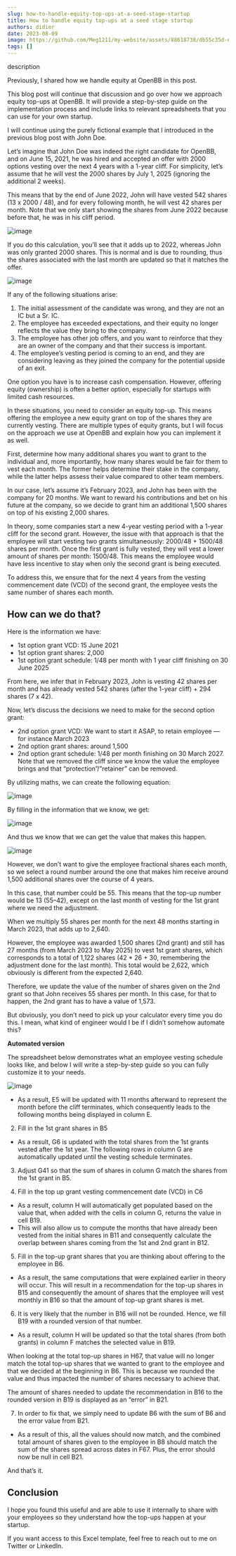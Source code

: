 ```yaml
---
slug: how-to-handle-equity-top-ups-at-a-seed-stage-startup
title: How to handle equity top-ups at a seed stage startup
authors: didier
date: 2023-08-09
image: https://github.com/Meg1211/my-website/assets/88618738/db55c35d-e5f3-4cfc-b200-5fe2f2690285
tags: []
---
```


description

<!-- truncate -->

Previously, I shared how we handle equity at OpenBB in this post.

This blog post will continue that discussion and go over how we approach equity top-ups at OpenBB. It will provide a step-by-step guide on the implementation process and include links to relevant spreadsheets that you can use for your own startup.

I will continue using the purely fictional example that I introduced in the previous blog post with John Doe.

Let’s imagine that John Doe was indeed the right candidate for OpenBB, and on June 15, 2021, he was hired and accepted an offer with 2000 options vesting over the next 4 years with a 1-year cliff. For simplicity, let’s assume that he will vest the 2000 shares by July 1, 2025 (ignoring the additional 2 weeks).

This means that by the end of June 2022, John will have vested 542 shares (13 x 2000 / 48), and for every following month, he will vest 42 shares per month. Note that we only start showing the shares from June 2022 because before that, he was in his cliff period.

![image](https://github.com/Meg1211/my-website/assets/88618738/6072f982-94a0-43c1-8183-c62439569d22)

If you do this calculation, you’ll see that it adds up to 2022, whereas John was only granted 2000 shares. This is normal and is due to rounding, thus the shares associated with the last month are updated so that it matches the offer.

![image](https://github.com/Meg1211/my-website/assets/88618738/5df51c85-512a-4c7b-8c7b-838a13892a90)

If any of the following situations arise:

1. The initial assessment of the candidate was wrong, and they are not an IC but a Sr. IC.
2. The employee has exceeded expectations, and their equity no longer reflects the value they bring to the company.
3. The employee has other job offers, and you want to reinforce that they are an owner of the company and that their success is important.
4. The employee’s vesting period is coming to an end, and they are considering leaving as they joined the company for the potential upside of an exit.

One option you have is to increase cash compensation. However, offering equity (ownership) is often a better option, especially for startups with limited cash resources.

In these situations, you need to consider an equity top-up. This means offering the employee a new equity grant on top of the shares they are currently vesting. There are multiple types of equity grants, but I will focus on the approach we use at OpenBB and explain how you can implement it as well.

First, determine how many additional shares you want to grant to the individual and, more importantly, how many shares would be fair for them to vest each month. The former helps determine their stake in the company, while the latter helps assess their value compared to other team members.

In our case, let’s assume it’s February 2023, and John has been with the company for 20 months. We want to reward his contributions and bet on his future at the company, so we decide to grant him an additional 1,500 shares on top of his existing 2,000 shares.

In theory, some companies start a new 4-year vesting period with a 1-year cliff for the second grant. However, the issue with that approach is that the employee will start vesting two grants simultaneously: 2000/48 + 1500/48 shares per month. Once the first grant is fully vested, they will vest a lower amount of shares per month: 1500/48. This means the employee would have less incentive to stay when only the second grant is being executed.

To address this, we ensure that for the next 4 years from the vesting commencement date (VCD) of the second grant, the employee vests the same number of shares each month.

## How can we do that?

Here is the information we have:

- 1st option grant VCD: 15 June 2021
- 1st option grant shares: 2,000
- 1st option grant schedule: 1/48 per month with 1 year cliff finishing on 30 June 2025

From here, we infer that in February 2023, John is vesting 42 shares per month and has already vested 542 shares (after the 1-year cliff) + 294 shares (7 x 42).

Now, let’s discuss the decisions we need to make for the second option grant:

- 2nd option grant VCD: We want to start it ASAP, to retain employee — for instance March 2023
- 2nd option grant shares: around 1,500
- 2nd option grant schedule: 1/48 per month finishing on 30 March 2027. Note that we removed the cliff since we know the value the employee brings and that “protection”/”retainer” can be removed.

By utilizing maths, we can create the following equation:

![image](https://github.com/Meg1211/my-website/assets/88618738/6fef3777-e0f4-4f6b-8aec-2beda3548d9e)

By filling in the information that we know, we get:

![image](https://github.com/Meg1211/my-website/assets/88618738/b6a45d13-ba87-4483-b978-c134de992535)

And thus we know that we can get the value that makes this happen.

![image](https://github.com/Meg1211/my-website/assets/88618738/a59b01d5-ae2f-46b7-8fa1-2ca271c683d1)

However, we don’t want to give the employee fractional shares each month, so we select a round number around the one that makes him receive around 1,500 additional shares over the course of 4 years.

In this case, that number could be 55. This means that the top-up number would be 13 (55–42), except on the last month of vesting for the 1st grant where we need the adjustment.

When we multiply 55 shares per month for the next 48 months starting in March 2023, that adds up to 2,640.

However, the employee was awarded 1,500 shares (2nd grant) and still has 27 months (from March 2023 to May 2025) to vest 1st grant shares, which corresponds to a total of 1,122 shares (42 * 26 + 30, remembering the adjustment done for the last month). This total would be 2,622, which obviously is different from the expected 2,640.

Therefore, we update the value of the number of shares given on the 2nd grant so that John receives 55 shares per month. In this case, for that to happen, the 2nd grant has to have a value of 1,573.

But obviously, you don’t need to pick up your calculator every time you do this. I mean, what kind of engineer would I be if I didn’t somehow automate this?

**Automated version**

The spreadsheet below demonstrates what an employee vesting schedule looks like, and below I will write a step-by-step guide so you can fully customize it to your needs.

![image](https://github.com/Meg1211/my-website/assets/88618738/db55c35d-e5f3-4cfc-b200-5fe2f2690285)

- As a result, E5 will be updated with 11 months afterward to represent the month before the cliff terminates, which consequently leads to the following months being displayed in column E.

2. Fill in the 1st grant shares in B5

- As a result, G6 is updated with the total shares from the 1st grants vested after the 1st year. The following rows in column G are automatically updated until the vesting schedule terminates.

3. Adjust G41 so that the sum of shares in column G match the shares from the 1st grant in B5.

4. Fill in the top up grant vesting commencement date (VCD) in C6

- As a result, column H will automatically get populated based on the value that, when added with the cells in column G, returns the value in cell B19.
- This will also allow us to compute the months that have already been vested from the initial shares in B11 and consequently calculate the overlap between shares coming from the 1st and 2nd grant in B12.

5. Fill in the top-up grant shares that you are thinking about offering to the employee in B6.

- As a result, the same computations that were explained earlier in theory will occur. This will result in a recommendation for the top-up shares in B15 and consequently the amount of shares that the employee will vest monthly in B16 so that the amount of top-up grant shares is met.

6. It is very likely that the number in B16 will not be rounded. Hence, we fill B19 with a rounded version of that number.

- As a result, column H will be updated so that the total shares (from both grants) in column F matches the selected value in B19.

When looking at the total top-up shares in H67, that value will no longer match the total top-up shares that we wanted to grant to the employee and that we decided at the beginning in B6. This is because we rounded the value and thus impacted the number of shares necessary to achieve that.

The amount of shares needed to update the recommendation in B16 to the rounded version in B19 is displayed as an “error” in B21.

7. In order to fix that, we simply need to update B6 with the sum of B6 and the error value from B21.

- As a result of this, all the values should now match, and the combined total amount of shares given to the employee in B8 should match the sum of the shares spread across dates in F67. Plus, the error should now be null in cell B21.

And that’s it.

## Conclusion

I hope you found this useful and are able to use it internally to share with your employees so they understand how the top-ups happen at your startup.

If you want access to this Excel template, feel free to reach out to me on Twitter or LinkedIn.
